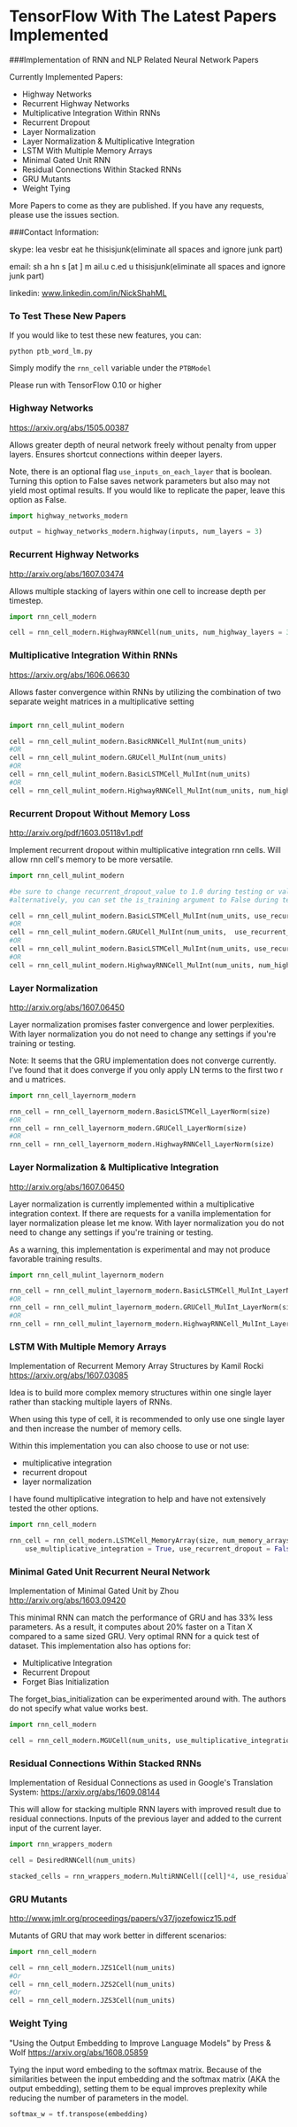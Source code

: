 # TensorFlow With The Latest Papers Implemented

###Implementation of RNN and NLP Related Neural Network Papers

Currently Implemented Papers:

* Highway Networks
* Recurrent Highway Networks
* Multiplicative Integration Within RNNs
* Recurrent Dropout
* Layer Normalization
* Layer Normalization & Multiplicative Integration
* LSTM With Multiple Memory Arrays
* Minimal Gated Unit RNN
* Residual Connections Within Stacked RNNs
* GRU Mutants
* Weight Tying

More Papers to come as they are published. If you have any requests, please use the issues section. 

###Contact Information:

skype: lea vesbr eat he thisisjunk(eliminate all spaces and ignore junk part)

email: sh a hn s [at ] m ail.u c.ed u thisisjunk(eliminate all spaces and ignore junk part)

linkedin: www.linkedin.com/in/NickShahML


### To Test These New Papers

If you would like to test these new features, you can:

`python ptb_word_lm.py`

Simply modify the `rnn_cell` variable under the `PTBModel`

Please run with TensorFlow 0.10 or higher


### Highway Networks

https://arxiv.org/abs/1505.00387

Allows greater depth of neural network freely without penalty from upper layers. Ensures shortcut connections within deeper layers.

Note, there is an optional flag `use_inputs_on_each_layer` that is boolean. Turning this option to False saves network parameters but also may not yield most optimal results. If you would like to replicate the paper, leave this option as False.
```python
import highway_networks_modern

output = highway_networks_modern.highway(inputs, num_layers = 3)
```



### Recurrent Highway Networks 

http://arxiv.org/abs/1607.03474

Allows multiple stacking of layers within one cell to increase depth per timestep. 

```python
import rnn_cell_modern

cell = rnn_cell_modern.HighwayRNNCell(num_units, num_highway_layers = 3)
```


### Multiplicative Integration Within RNNs

https://arxiv.org/abs/1606.06630

Allows faster convergence within RNNs by utilizing the combination of two separate weight matrices in a multiplicative setting

```python

import rnn_cell_mulint_modern

cell = rnn_cell_mulint_modern.BasicRNNCell_MulInt(num_units)
#OR
cell = rnn_cell_mulint_modern.GRUCell_MulInt(num_units)
#OR
cell = rnn_cell_mulint_modern.BasicLSTMCell_MulInt(num_units)
#OR
cell = rnn_cell_mulint_modern.HighwayRNNCell_MulInt(num_units, num_highway_layers = 3)
```


### Recurrent Dropout Without Memory Loss

http://arxiv.org/pdf/1603.05118v1.pdf

Implement recurrent dropout within multiplicative integration rnn cells. Will allow rnn cell's memory to be more versatile. 

```python
import rnn_cell_mulint_modern

#be sure to change recurrent_dropout_value to 1.0 during testing or validation
#alternatively, you can set the is_training argument to False during testing or validation but this requires the reconstruction of the model

cell = rnn_cell_mulint_modern.BasicLSTMCell_MulInt(num_units, use_recurrent_dropout = True, recurrent_dropout_value = 0.90)
#OR
cell = rnn_cell_mulint_modern.GRUCell_MulInt(num_units,  use_recurrent_dropout = True, recurrent_dropout_value = 0.90)
#OR
cell = rnn_cell_mulint_modern.BasicLSTMCell_MulInt(num_units, use_recurrent_dropout = True, recurrent_dropout_value = 0.90)
#OR
cell = rnn_cell_mulint_modern.HighwayRNNCell_MulInt(num_units, num_highway_layers = 3,  use_recurrent_dropout = True, recurrent_dropout_value = 0.90)

```


### Layer Normalization
http://arxiv.org/abs/1607.06450

Layer normalization promises faster convergence and lower perplexities. With layer normalization you do not need to change any settings if you're training or testing.

Note: It seems that the GRU implementation does not converge currently. I've found that it does converge if you only apply LN terms to the first two r and u matrices. 

```python
import rnn_cell_layernorm_modern

rnn_cell = rnn_cell_layernorm_modern.BasicLSTMCell_LayerNorm(size)
#OR
rnn_cell = rnn_cell_layernorm_modern.GRUCell_LayerNorm(size)
#OR
rnn_cell = rnn_cell_layernorm_modern.HighwayRNNCell_LayerNorm(size)
```

### Layer Normalization & Multiplicative Integration
http://arxiv.org/abs/1607.06450

Layer normalization is currently implemented within a multiplicative integration context. If there are requests for a vanilla implementation for layer normalization please let me know. With layer normalization you do not need to change any settings if you're training or testing.

As a warning, this implementation is experimental and may not produce favorable training results.

```python
import rnn_cell_mulint_layernorm_modern

rnn_cell = rnn_cell_mulint_layernorm_modern.BasicLSTMCell_MulInt_LayerNorm(size)
#OR
rnn_cell = rnn_cell_mulint_layernorm_modern.GRUCell_MulInt_LayerNorm(size)
#OR
rnn_cell = rnn_cell_mulint_layernorm_modern.HighwayRNNCell_MulInt_LayerNorm(size)
```

### LSTM With Multiple Memory Arrays

Implementation of Recurrent Memory Array Structures by Kamil Rocki
https://arxiv.org/abs/1607.03085

Idea is to build more complex memory structures within one single layer rather than stacking multiple layers of RNNs.

When using this type of cell, it is recommended to only use one single layer and then increase the number of memory cells. 

Within this implementation you can also choose to use or not use:
- multiplicative integration
- recurrent dropout
- layer normalization

I have found multiplicative integration to help and have not extensively tested the other options.

```python
import rnn_cell_modern

rnn_cell = rnn_cell_modern.LSTMCell_MemoryArray(size, num_memory_arrays = 2, 
	use_multiplicative_integration = True, use_recurrent_dropout = False, use_layer_normalization = False)
```

### Minimal Gated Unit Recurrent Neural Network

Implementation of Minimal Gated Unit by Zhou
http://arxiv.org/abs/1603.09420

This minimal RNN can match the performance of GRU and has 33% less parameters. As a result, it computes about 20% faster on a Titan X compared to a same sized GRU. Very optimal RNN for a quick test of dataset. This implementation also has options for:

- Multiplicative Integration
- Recurrent Dropout
- Forget Bias Initialization

The forget_bias_initialization can be experimented around with. The authors do not specify what value works best.

```python
import rnn_cell_modern

cell = rnn_cell_modern.MGUCell(num_units, use_multiplicative_integration = True, use_recurrent_dropout = False, forget_bias_initialization = 1.0)

```

### Residual Connections Within Stacked RNNs

Implementation of Residual Connections as used in Google's Translation System:
https://arxiv.org/abs/1609.08144

This will allow for stacking multiple RNN layers with improved result due to residual connections. Inputs of the previous layer and added to the current input of the current layer.

```python
import rnn_wrappers_modern

cell = DesiredRNNCell(num_units)

stacked_cells = rnn_wrappers_modern.MultiRNNCell([cell]*4, use_residual_connections = True) #stacks 4 layers
```


### GRU Mutants

http://www.jmlr.org/proceedings/papers/v37/jozefowicz15.pdf

Mutants of GRU that may work better in different scenarios:

```python
import rnn_cell_modern

cell = rnn_cell_modern.JZS1Cell(num_units)
#Or
cell = rnn_cell_modern.JZS2Cell(num_units)
#Or
cell = rnn_cell_modern.JZS3Cell(num_units)
```

### Weight Tying

"Using the Output Embedding to Improve Language Models" by Press & Wolf
https://arxiv.org/abs/1608.05859

Tying the input word embeding to the softmax matrix. Because of the similarities between the input embedding and the softmax matrix (AKA the output embedding), setting them to be equal improves preplexity while reducing the number of parameters in the model. 
```python
softmax_w = tf.transpose(embedding)
```
